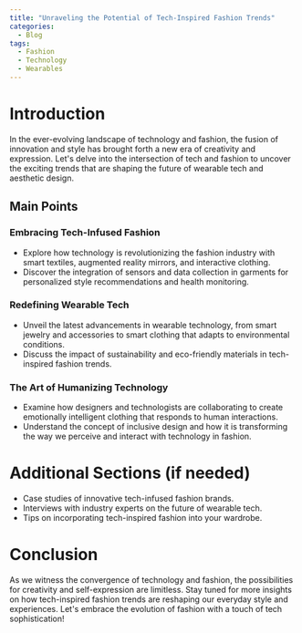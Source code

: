 ```yaml
---
title: "Unraveling the Potential of Tech-Inspired Fashion Trends"
categories:
  - Blog
tags:
  - Fashion
  - Technology
  - Wearables
---
```


# Introduction
In the ever-evolving landscape of technology and fashion, the fusion of innovation and style has brought forth a new era of creativity and expression. Let's delve into the intersection of tech and fashion to uncover the exciting trends that are shaping the future of wearable tech and aesthetic design.

## Main Points
### Embracing Tech-Infused Fashion
- Explore how technology is revolutionizing the fashion industry with smart textiles, augmented reality mirrors, and interactive clothing.
- Discover the integration of sensors and data collection in garments for personalized style recommendations and health monitoring.

### Redefining Wearable Tech
- Unveil the latest advancements in wearable technology, from smart jewelry and accessories to smart clothing that adapts to environmental conditions.
- Discuss the impact of sustainability and eco-friendly materials in tech-inspired fashion trends.

### The Art of Humanizing Technology
- Examine how designers and technologists are collaborating to create emotionally intelligent clothing that responds to human interactions.
- Understand the concept of inclusive design and how it is transforming the way we perceive and interact with technology in fashion.

# Additional Sections (if needed)
- Case studies of innovative tech-infused fashion brands.
- Interviews with industry experts on the future of wearable tech.
- Tips on incorporating tech-inspired fashion into your wardrobe.

# Conclusion
As we witness the convergence of technology and fashion, the possibilities for creativity and self-expression are limitless. Stay tuned for more insights on how tech-inspired fashion trends are reshaping our everyday style and experiences. Let's embrace the evolution of fashion with a touch of tech sophistication!